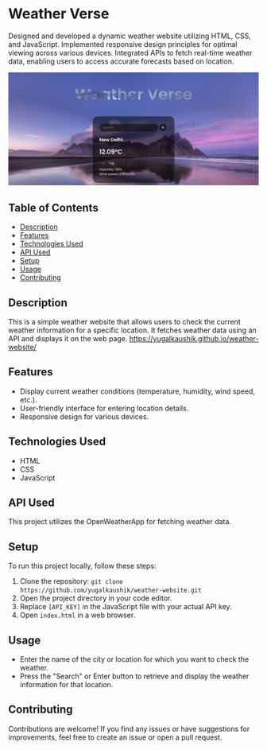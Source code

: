 # Weather Verse  
Designed and developed a dynamic weather website utilizing HTML, CSS, and JavaScript. Implemented responsive design principles for optimal viewing across various devices. Integrated APIs to fetch real-time weather data, enabling users to access accurate forecasts based on location.

![Weather Website](preview.png)

## Table of Contents

- [Description](#description)
- [Features](#features)
- [Technologies Used](#technologies-used)
- [API Used](#api-used)
- [Setup](#setup)
- [Usage](#usage)
- [Contributing](#contributing)

## Description

This is a simple weather website that allows users to check the current weather information for a specific location. It fetches weather data using an API and displays it on the web page.
https://yugalkaushik.github.io/weather-website/

## Features

- Display current weather conditions (temperature, humidity, wind speed, etc.).
- User-friendly interface for entering location details.
- Responsive design for various devices.

## Technologies Used

- HTML
- CSS
- JavaScript

## API Used

This project utilizes the OpenWeatherApp for fetching weather data.

## Setup

To run this project locally, follow these steps:

1. Clone the repository: `git clone https://github.com/yugalkaushik/weather-website.git`
2. Open the project directory in your code editor.
3. Replace `[API_KEY]` in the JavaScript file with your actual API key.
4. Open `index.html` in a web browser.

## Usage

- Enter the name of the city or location for which you want to check the weather.
- Press the "Search" or Enter button to retrieve and display the weather information for that location.

## Contributing

Contributions are welcome! If you find any issues or have suggestions for improvements, feel free to create an issue or open a pull request.


